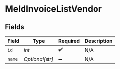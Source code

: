 # MeldInvoiceListVendor


## Fields

| Field              | Type               | Required           | Description        |
| ------------------ | ------------------ | ------------------ | ------------------ |
| `id`               | *int*              | :heavy_check_mark: | N/A                |
| `name`             | *Optional[str]*    | :heavy_minus_sign: | N/A                |